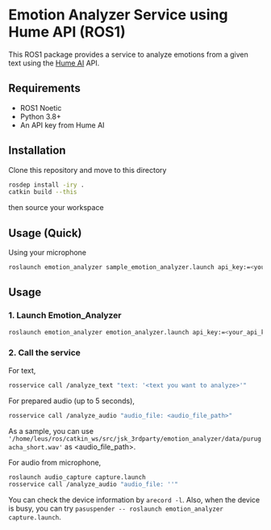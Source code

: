 # Emotion Analyzer Service using Hume API (ROS1)

This ROS1 package provides a service to analyze emotions from a given text using the [Hume AI](https://www.hume.ai/) API.

## Requirements

- ROS1 Noetic
- Python 3.8+
- An API key from Hume AI

## Installation

Clone this repository and move to this directory

``` bash
rosdep install -iry .
catkin build --this
```

then source your workspace

## Usage (Quick)

Using your microphone

``` bash
roslaunch emotion_analyzer sample_emotion_analyzer.launch api_key:=<your_api_key>
```


## Usage

### 1. Launch Emotion_Analyzer
```bash
roslaunch emotion_analyzer emotion_analyzer.launch api_key:=<your_api_key>
```

### 2. Call the service
For text,
```bash
rosservice call /analyze_text "text: '<text you want to analyze>'"
```
For prepared audio (up to 5 seconds),
```bash
rosservice call /analyze_audio "audio_file: <audio_file_path>"
```
As a sample, you can use `'/home/leus/ros/catkin_ws/src/jsk_3rdparty/emotion_analyzer/data/purugacha_short.wav'` as <audio_file_path>.

For audio from microphone,
```bash
roslaunch audio_capture capture.launch
rosservice call /analyze_audio "audio_file: ''"
```
You can check the device information by `arecord -l`.
Also, when the device is busy, you can try `pasuspender -- roslaunch emotion_analyzer capture.launch`.






